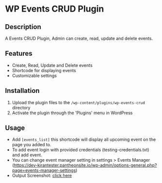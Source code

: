 
# WP Events CRUD Plugin 

## Description
A Events CRUD Plugin, Admin can create, read, update and delete events.

## Features
- Create, Read, Update and Delete events
- Shortcode for displaying events
- Customizable settings

## Installation
1. Upload the plugin files to the `/wp-content/plugins/wp-events-crud` directory
2. Activate the plugin through the 'Plugins' menu in WordPress

## Usage
- Add ```[events_list]``` this shortcode will display all upcoming event on the page you added to.
- To add event login with provided credentials (testing-credentials.txt) and add event.
- You can change event manager setting in settings > Events Manager (https://dev-kirantester.pantheonsite.io/wp-admin/options-general.php?page=events-manager-settings)
- Output Screenshot: [click here](https://prnt.sc/co2rov-auWsC)

